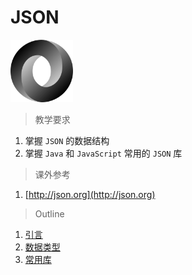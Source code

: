 # JSON

<img src="../image/json/JSON_logo.svg" title="JSON" width="100">

> 教学要求

1. 掌握 `JSON` 的数据结构
2. 掌握 `Java` 和 `JavaScript` 常用的 `JSON` 库

> 课外参考

1. [http://json.org](http://json.org)

> Outline

1. [引言](intro.md)
2. [数据类型](data_fromat.md)
3. [常用库](lib.md)